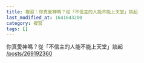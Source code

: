 ```yaml
---
title: 複習：你真愛神嗎？從「不信主的人能不能上天堂」談起
last_modified_at: 1641643200
category: 複習
tags: []
---
```


<p>你真愛神嗎？從「不信主的人能不能上天堂」談起<br/>
<a href="/posts/269192360" target="_blank">/posts/269192360</a></p>
<p> </p>

